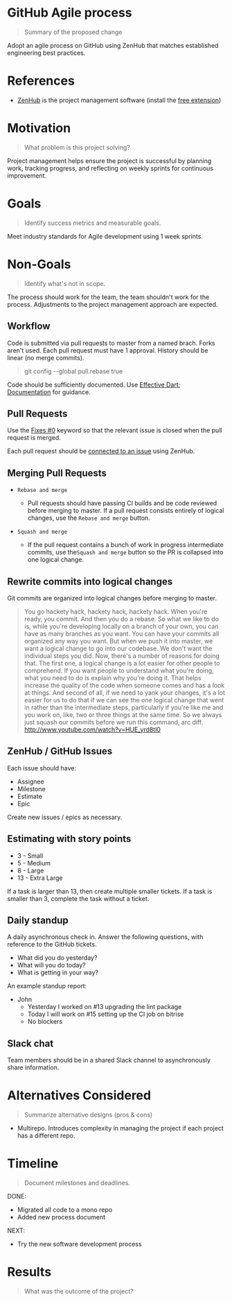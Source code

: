 # GitHub Agile process

> Summary of the proposed change

Adopt an agile process on GitHub using ZenHub that matches established engineering best practices.

# References

- [ZenHub](https://www.zenhub.com/) is the project management software (install the [free extension](https://www.zenhub.com/extension))

# Motivation

> What problem is this project solving?

Project management helps ensure the project is successful by planning work, tracking progress, and reflecting on weekly sprints for continuous improvement.

# Goals

> Identify success metrics and measurable goals.

Meet industry standards for Agile development using 1 week sprints.

# Non-Goals

> Identify what's not in scope.

The process should work for the team, the team shouldn't work for the process. Adjustments to the project management approach are expected.

## Workflow

Code is submitted via pull requests to master from a named brach. Forks aren't used. Each pull request must have 1 approval. History should be linear (no merge commits).

> git config --global pull.rebase true
  
Code should be sufficiently documented. Use [Effective Dart: Documentation](https://dart.dev/guides/language/effective-dart/documentation) for guidance.

## Pull Requests

Use the [Fixes #0](https://help.github.com/en/github/managing-your-work-on-github/closing-issues-using-keywords) keyword so that the relevant issue is closed when the pull request is merged.

Each pull request should be [connected to an issue](https://help.zenhub.com/support/solutions/articles/43000010350-connecting-pull-requests-to-github-issues) using ZenHub.

## Merging Pull Requests

* `Rebase and merge`
  * Pull requests should have passing CI builds and be code reviewed before merging to master. If a pull request consists entirely of logical changes, use the `Rebase and merge` button. 

* `Squash and merge`
  * If the pull request contains a bunch of work in progress intermediate commits, use the`Squash and merge` button so the PR is collapsed into one logical change.

## Rewrite commits into logical changes

Git commits are organized into logical changes before merging to master.

> You go hackety hack, hackety hack, hackety hack. When you're ready, you commit. And then you do a rebase. So what we like to do is, while you're developing locally on a branch of your own, you can have as many branches as you want. You can have your commits all organized any way you want. But when we push it into master, we want a logical change to go into our codebase. We don't want the individual steps you did. Now, there's a number of reasons for doing that. The first one, a logical change is a lot easier for other people to comprehend. If you want people to understand what you're doing, what you need to do is explain why you're doing it. That helps increase the quality of the code when someone comes and has a look at things. And second of all, if we need to yank your changes, it's a lot easier for us to do that if we can see the one logical change that went in rather than the intermediate steps, particularly if you're like me and you work on, like, two or three things at the same time. So we always just squash our commits before we run this command, arc diff.  
> http://www.youtube.com/watch?v=HUE_yrd8tl0

## ZenHub / GitHub Issues

Each issue should have:

* Assignee
* Milestone
* Estimate
* Epic

Create new issues / epics as necessary.

## Estimating with story points

* 3 - Small
* 5 - Medium
* 8 - Large
* 13 - Extra Large

If a task is larger than 13, then create multiple smaller tickets. If a task is smaller than 3, complete the task without a ticket.

## Daily standup

A daily asynchronous check in. Answer the following questions, with reference to the GitHub tickets.

* What did you do yesterday?
* What will you do today?
* What is getting in your way?

An example standup report:

* John
  * Yesterday I worked on #13 upgrading the lint package
  * Today I will work on #15 setting up the CI job on bitrise
  * No blockers

## Slack chat

Team members should be in a shared Slack channel to asynchronously share information.

# Alternatives Considered

> Summarize alternative designs (pros & cons)

- Multirepo. Introduces complexity in managing the project if each project has a different repo.

# Timeline

> Document milestones and deadlines.

DONE:

  - Migrated all code to a mono repo
  - Added new process document

NEXT:

  - Try the new software development process
  
# Results

> What was the outcome of the project?
